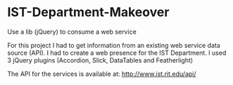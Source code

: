 # IST-Department-Makeover
Use a lib (jQuery) to consume a web service

For this project I had to get information from an existing web service data source (API). I had to create a web presence for
the IST Department. I used 3 jQuery plugins (Accordion, Slick, DataTables and Featherlight)

The API for the services is available at: http://www.ist.rit.edu/api/
